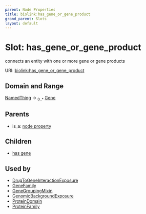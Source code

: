 ```yaml
---
parent: Node Properties
title: biolink:has_gene_or_gene_product
grand_parent: Slots
layout: default
---
```


# Slot: has_gene_or_gene_product


connects an entity with one or more gene or gene products

URI: [biolink:has_gene_or_gene_product](https://w3id.org/biolink/has_gene_or_gene_product)

## Domain and Range

[NamedThing](NamedThing.md) ->  <sub>0..\*</sub> [Gene](Gene.md)

## Parents

 *  is_a: [node property](node_property.md)

## Children

 *  [has gene](has_gene.md)

## Used by

 * [DrugToGeneInteractionExposure](DrugToGeneInteractionExposure.md)
 * [GeneFamily](GeneFamily.md)
 * [GeneGroupingMixin](GeneGroupingMixin.md)
 * [GenomicBackgroundExposure](GenomicBackgroundExposure.md)
 * [ProteinDomain](ProteinDomain.md)
 * [ProteinFamily](ProteinFamily.md)

